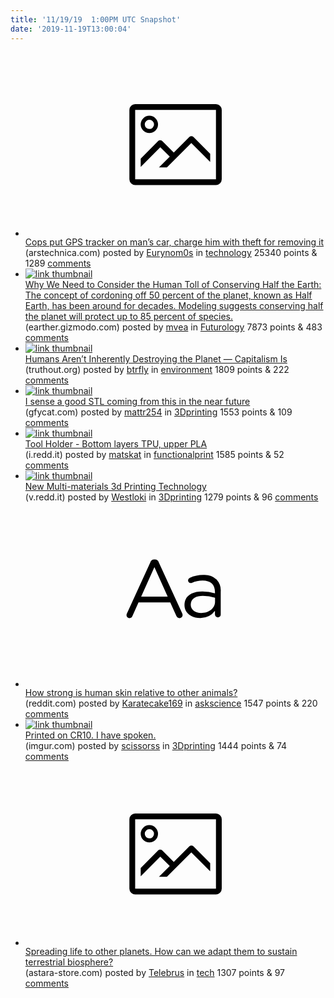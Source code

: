 ```yaml
---
title: '11/19/19  1:00PM UTC Snapshot'
date: '2019-11-19T13:00:04'
---
```

<ul>
<li><a href='https://arstechnica.com/tech-policy/2019/11/man-charged-with-theft-for-removing-police-gps-tracker-from-his-car/'><svg version='1.1' viewBox='-34 -14 104 64' preserveAspectRatio='xMidYMid meet' xmlns='http://www.w3.org/2000/svg' xmlns:xlink='http://www.w3.org/1999/xlink'>
    <title>link thumbnail</title>
    <path d='M32,4H4A2,2,0,0,0,2,6V30a2,2,0,0,0,2,2H32a2,2,0,0,0,2-2V6A2,2,0,0,0,32,4ZM4,30V6H32V30Z'></path>
    <path d='M8.92,14a3,3,0,1,0-3-3A3,3,0,0,0,8.92,14Zm0-4.6A1.6,1.6,0,1,1,7.33,11,1.6,1.6,0,0,1,8.92,9.41Z'></path>
    <path d='M22.78,15.37l-5.4,5.4-4-4a1,1,0,0,0-1.41,0L5.92,22.9v2.83l6.79-6.79L16,22.18l-3.75,3.75H15l8.45-8.45L30,24V21.18l-5.81-5.81A1,1,0,0,0,22.78,15.37Z'></path>
</svg></a><div><div class='linkTitle'><a href='https://arstechnica.com/tech-policy/2019/11/man-charged-with-theft-for-removing-police-gps-tracker-from-his-car/'>Cops put GPS tracker on man’s car, charge him with theft for removing it</a></div>(arstechnica.com) posted by <a href='https://www.reddit.com/user/Eurynom0s'>Eurynom0s</a> in <a href='https://www.reddit.com/r/technology'>technology</a> 25340 points & 1289 <a href='https://www.reddit.com/r/technology/comments/dy9trg/cops_put_gps_tracker_on_mans_car_charge_him_with/'>comments</a></div></li>

<li><a href='https://earther.gizmodo.com/why-we-need-to-consider-the-human-toll-of-conserving-ha-1839921801'><img src='https://b.thumbs.redditmedia.com/8_rcn7hLV0SIXW3SNBmI4cm3pFal4AYFT9ZWmnxUhng.jpg' alt='link thumbnail'></a><div><div class='linkTitle'><a href='https://earther.gizmodo.com/why-we-need-to-consider-the-human-toll-of-conserving-ha-1839921801'>Why We Need to Consider the Human Toll of Conserving Half the Earth: The concept of cordoning off 50 percent of the planet, known as Half Earth, has been around for decades. Modeling suggests conserving half the planet will protect up to 85 percent of species.</a></div>(earther.gizmodo.com) posted by <a href='https://www.reddit.com/user/mvea'>mvea</a> in <a href='https://www.reddit.com/r/Futurology'>Futurology</a> 7873 points & 483 <a href='https://www.reddit.com/r/Futurology/comments/dya1lg/why_we_need_to_consider_the_human_toll_of/'>comments</a></div></li>

<li><a href='https://truthout.org/articles/humans-arent-inherently-destroying-the-planet-capitalism-is/?eType=EmailBlastContent&amp;eId=4aa7f5d2-9115-4972-b0b8-136d9adc4fb0'><img src='https://b.thumbs.redditmedia.com/t_ViT2SnHEubrWVCWgxW868xVy2dnROmbGTbN_LYHCE.jpg' alt='link thumbnail'></a><div><div class='linkTitle'><a href='https://truthout.org/articles/humans-arent-inherently-destroying-the-planet-capitalism-is/?eType=EmailBlastContent&amp;eId=4aa7f5d2-9115-4972-b0b8-136d9adc4fb0'>Humans Aren’t Inherently Destroying the Planet — Capitalism Is</a></div>(truthout.org) posted by <a href='https://www.reddit.com/user/btrfly'>btrfly</a> in <a href='https://www.reddit.com/r/environment'>environment</a> 1809 points & 222 <a href='https://www.reddit.com/r/environment/comments/dyay55/humans_arent_inherently_destroying_the_planet/'>comments</a></div></li>

<li><a href='http://www.gfycat.com/IdenticalImmediateLark'><img src='https://b.thumbs.redditmedia.com/A22_v_iiMdIl_0LGUJcv6tphOo-0idd8bnovv2ecydg.jpg' alt='link thumbnail'></a><div><div class='linkTitle'><a href='http://www.gfycat.com/IdenticalImmediateLark'>I sense a good STL coming from this in the near future</a></div>(gfycat.com) posted by <a href='https://www.reddit.com/user/mattr254'>mattr254</a> in <a href='https://www.reddit.com/r/3Dprinting'>3Dprinting</a> 1553 points & 109 <a href='https://www.reddit.com/r/3Dprinting/comments/dy4yb4/i_sense_a_good_stl_coming_from_this_in_the_near/'>comments</a></div></li>

<li><a href='https://i.redd.it/1d23pyowzgz31.jpg'><img src='https://b.thumbs.redditmedia.com/NbzonQXvy3ABii9fM8q-Ymg6DvWh-xKRjOIe9jdnBJo.jpg' alt='link thumbnail'></a><div><div class='linkTitle'><a href='https://i.redd.it/1d23pyowzgz31.jpg'>Tool Holder - Bottom layers TPU, upper PLA</a></div>(i.redd.it) posted by <a href='https://www.reddit.com/user/matskat'>matskat</a> in <a href='https://www.reddit.com/r/functionalprint'>functionalprint</a> 1585 points & 52 <a href='https://www.reddit.com/r/functionalprint/comments/dy5bkf/tool_holder_bottom_layers_tpu_upper_pla/'>comments</a></div></li>

<li><a href='https://v.redd.it/zd420ip49hz31'><img src='https://b.thumbs.redditmedia.com/vkLxePA5UXtTo5nICRSyQzMRoFX3Btibx6R6cSh_d1U.jpg' alt='link thumbnail'></a><div><div class='linkTitle'><a href='https://v.redd.it/zd420ip49hz31'>New Multi-materials 3d Printing Technology</a></div>(v.redd.it) posted by <a href='https://www.reddit.com/user/Westloki'>Westloki</a> in <a href='https://www.reddit.com/r/3Dprinting'>3Dprinting</a> 1279 points & 96 <a href='https://www.reddit.com/r/3Dprinting/comments/dy61rm/new_multimaterials_3d_printing_technology/'>comments</a></div></li>

<li><a href='https://www.reddit.com/r/askscience/comments/dydw49/how_strong_is_human_skin_relative_to_other_animals/'><svg version='1.1' viewBox='-34 -12 104 64' preserveAspectRatio='xMidYMid slice' xmlns='http://www.w3.org/2000/svg' xmlns:xlink='http://www.w3.org/1999/xlink'>
    <title>text link thumbnail</title>
    <path d='M12.19,8.84a1.45,1.45,0,0,0-1.4-1h-.12a1.46,1.46,0,0,0-1.42,1L1.14,26.56a1.29,1.29,0,0,0-.14.59,1,1,0,0,0,1,1,1.12,1.12,0,0,0,1.08-.77l2.08-4.65h11l2.08,4.59a1.24,1.24,0,0,0,1.12.83,1.08,1.08,0,0,0,1.08-1.08,1.64,1.64,0,0,0-.14-.57ZM6.08,20.71l4.59-10.22,4.6,10.22Z'>
    </path>
    <path d='M32.24,14.78A6.35,6.35,0,0,0,27.6,13.2a11.36,11.36,0,0,0-4.7,1,1,1,0,0,0-.58.89,1,1,0,0,0,.94.92,1.23,1.23,0,0,0,.39-.08,8.87,8.87,0,0,1,3.72-.81c2.7,0,4.28,1.33,4.28,3.92v.5a15.29,15.29,0,0,0-4.42-.61c-3.64,0-6.14,1.61-6.14,4.64v.05c0,2.95,2.7,4.48,5.37,4.48a6.29,6.29,0,0,0,5.19-2.48V26.9a1,1,0,0,0,1,1,1,1,0,0,0,1-1.06V19A5.71,5.71,0,0,0,32.24,14.78Zm-.56,7.7c0,2.28-2.17,3.89-4.81,3.89-1.94,0-3.61-1.06-3.61-2.86v-.06c0-1.8,1.5-3,4.2-3a15.2,15.2,0,0,1,4.22.61Z'>
    </path>
</svg></a><div><div class='linkTitle'><a href='https://www.reddit.com/r/askscience/comments/dydw49/how_strong_is_human_skin_relative_to_other_animals/'>How strong is human skin relative to other animals?</a></div>(reddit.com) posted by <a href='https://www.reddit.com/user/Karatecake169'>Karatecake169</a> in <a href='https://www.reddit.com/r/askscience'>askscience</a> 1547 points & 220 <a href='https://www.reddit.com/r/askscience/comments/dydw49/how_strong_is_human_skin_relative_to_other_animals/'>comments</a></div></li>

<li><a href='https://imgur.com/884EV3K'><img src='https://b.thumbs.redditmedia.com/rG31X4Oql0deyipS0Zrq7eiRKQsBtEQXNhedY-QL2tc.jpg' alt='link thumbnail'></a><div><div class='linkTitle'><a href='https://imgur.com/884EV3K'>Printed on CR10. I have spoken.</a></div>(imgur.com) posted by <a href='https://www.reddit.com/user/scissorss'>scissorss</a> in <a href='https://www.reddit.com/r/3Dprinting'>3Dprinting</a> 1444 points & 74 <a href='https://www.reddit.com/r/3Dprinting/comments/dydnxp/printed_on_cr10_i_have_spoken/'>comments</a></div></li>

<li><a href='https://astara-store.com/blogs/default-blog/spreading-life-to-other-planets-how-can-we-adapt-them-to-sustain-terrestrial-biosphere'><svg version='1.1' viewBox='-34 -14 104 64' preserveAspectRatio='xMidYMid meet' xmlns='http://www.w3.org/2000/svg' xmlns:xlink='http://www.w3.org/1999/xlink'>
    <title>link thumbnail</title>
    <path d='M32,4H4A2,2,0,0,0,2,6V30a2,2,0,0,0,2,2H32a2,2,0,0,0,2-2V6A2,2,0,0,0,32,4ZM4,30V6H32V30Z'></path>
    <path d='M8.92,14a3,3,0,1,0-3-3A3,3,0,0,0,8.92,14Zm0-4.6A1.6,1.6,0,1,1,7.33,11,1.6,1.6,0,0,1,8.92,9.41Z'></path>
    <path d='M22.78,15.37l-5.4,5.4-4-4a1,1,0,0,0-1.41,0L5.92,22.9v2.83l6.79-6.79L16,22.18l-3.75,3.75H15l8.45-8.45L30,24V21.18l-5.81-5.81A1,1,0,0,0,22.78,15.37Z'></path>
</svg></a><div><div class='linkTitle'><a href='https://astara-store.com/blogs/default-blog/spreading-life-to-other-planets-how-can-we-adapt-them-to-sustain-terrestrial-biosphere'>Spreading life to other planets. How can we adapt them to sustain terrestrial biosphere?</a></div>(astara-store.com) posted by <a href='https://www.reddit.com/user/Telebrus'>Telebrus</a> in <a href='https://www.reddit.com/r/tech'>tech</a> 1307 points & 97 <a href='https://www.reddit.com/r/tech/comments/dybjuc/spreading_life_to_other_planets_how_can_we_adapt/'>comments</a></div></li>

</ul>
